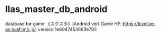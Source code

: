 # llas_master_db_android
database for game 《スクスタ》(Android ver) Game HP: https://lovelive-as.bushimo.jp/.
version 1e6047454893e703
